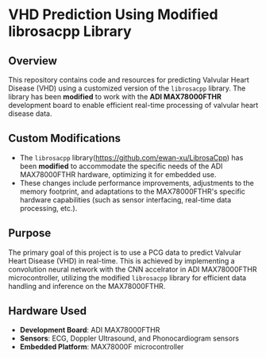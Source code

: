 # VHD Prediction Using Modified librosacpp Library

## Overview

This repository contains code and resources for predicting Valvular Heart Disease (VHD) using a customized version of the `librosacpp` library. The library has been **modified** to work with the **ADI MAX78000FTHR** development board to enable efficient real-time processing of valvular heart disease data.

## Custom Modifications

- The `librosacpp` library(https://github.com/ewan-xu/LibrosaCpp) has been **modified** to accommodate the specific needs of the ADI MAX78000FTHR hardware, optimizing it for embedded use.
- These changes include performance improvements, adjustments to the memory footprint, and adaptations to the MAX78000FTHR's specific hardware capabilities (such as sensor interfacing, real-time data processing, etc.).

## Purpose

The primary goal of this project is to use a PCG data to predict Valvular Heart Disease (VHD) in real-time. This is achieved by implementing a convolution neural network with the CNN accelrator in ADI MAX78000FTHR microcontroller, utilizing the modified `librosacpp` library for efficient data handling and inference on the MAX78000FTHR.

## Hardware Used

- **Development Board**: ADI MAX78000FTHR
- **Sensors**: ECG, Doppler Ultrasound, and Phonocardiogram sensors
- **Embedded Platform**: MAX78000F microcontroller

